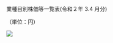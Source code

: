 業種目別株価等一覧表(令和２年 $3.4$ 月分)

（単位：円）

![](https://www.nta.go.jp/tmp/d27d168b-9458-40a2-bab9-3416484a0b49/images/7bbafa695a44e2d7aaa4914b40e734e2e564823bc9154922a51aa5e852616653.jpg)
